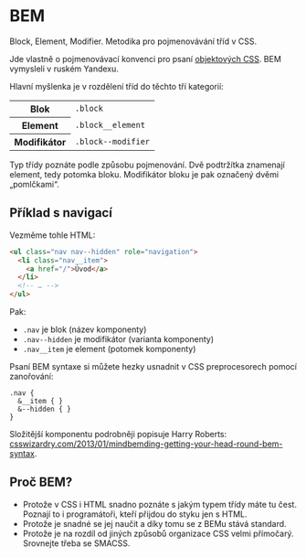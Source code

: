 # BEM

Block, Element, Modifier. Metodika pro pojmenovávání tříd v CSS.

Jde vlastně o pojmenovávací konvenci pro psaní [objektových CSS](oocss.md). BEM vymysleli v ruském Yandexu.

Hlavní myšlenka je v rozdělení tříd do těchto tří kategorií:

<table>
<tr>
  <th>Blok</th>
  <td><code>.block</code></td>
</tr>
<tr>
  <th>Element</th>
  <td><code>.block__element</code></td>
</tr>
<tr>
  <th>Modifikátor</th>
  <td><code>.block--modifier</code></td>
</tr>
</table>

Typ třídy poznáte podle způsobu pojmenování. Dvě podtržítka znamenají element, tedy potomka bloku. Modifikátor bloku je pak označený dvěmi „pomlčkami“.

## Příklad s navigací

Vezměme tohle HTML:

```html
<ul class="nav nav--hidden" role="navigation">
  <li class="nav__item">
    <a href="/">Úvod</a>
  </li>
  <!-- … -->
</ul>
```

Pak:

- `.nav` je blok (název komponenty)
- `.nav--hidden` je modifikátor (varianta komponenty)
- `.nav__item` je element (potomek komponenty)

Psaní BEM syntaxe si můžete hezky usnadnit v CSS preprocesorech pomocí zanořování:

```less
.nav {
  &__item { }
  &--hidden { }
}
```

Složitější komponentu podrobněji popisuje Harry Roberts: [csswizardry.com/2013/01/mindbemding-getting-your-head-round-bem-syntax](http://csswizardry.com/2013/01/mindbemding-getting-your-head-round-bem-syntax/).

## Proč BEM?

- Protože v CSS i HTML snadno poznáte s jakým typem třídy máte tu čest. Poznají to i programátoři, kteří přijdou do styku jen s HTML.
- Protože je snadné se jej naučit a díky tomu se z BEMu stává standard.
- Protože je na rozdíl od jiných způsobů organizace CSS velmi přímočarý. Srovnejte třeba se SMACSS.

